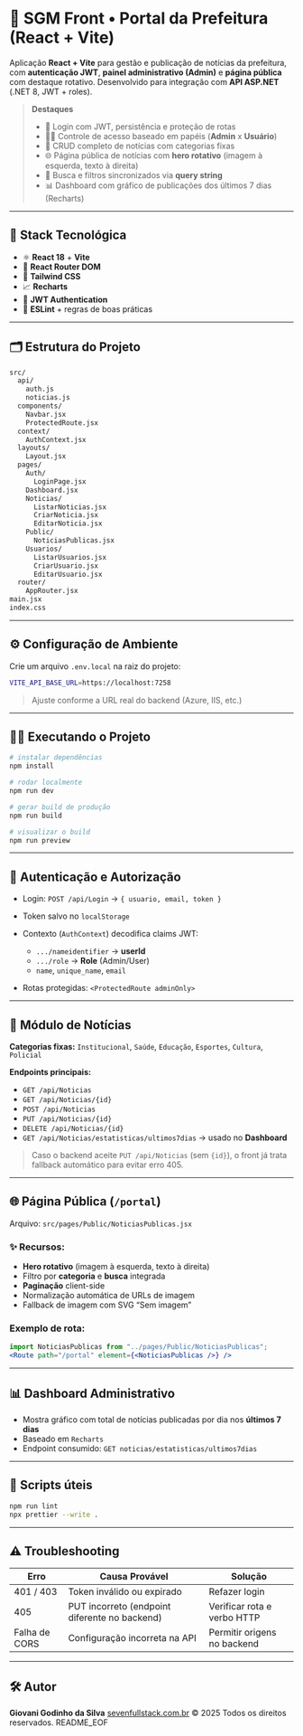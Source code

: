 # 🏩 SGM Front • Portal da Prefeitura (React + Vite)

Aplicação **React + Vite** para gestão e publicação de notícias da prefeitura, com **autenticação JWT**, **painel administrativo (Admin)** e **página pública** com destaque rotativo. Desenvolvido para integração com **API ASP.NET** (.NET 8, JWT + roles).

> **Destaques**
>
> * 🔐 Login com JWT, persistência e proteção de rotas
> * 👮‍♂️ Controle de acesso baseado em papéis (**Admin** x **Usuário**)
> * 📰 CRUD completo de notícias com categorias fixas
> * 🌐 Página pública de notícias com **hero rotativo** (imagem à esquerda, texto à direita)
> * 🔎 Busca e filtros sincronizados via **query string**
> * 📊 Dashboard com gráfico de publicações dos últimos 7 dias (Recharts)

---

## 🚀 Stack Tecnológica

* ⚛️ **React 18** + **Vite**
* 🦯 **React Router DOM**
* 💅 **Tailwind CSS**
* 📈 **Recharts**
* 🔑 **JWT Authentication**
* 🧩 **ESLint** + regras de boas práticas

---

## 🗂 Estrutura do Projeto

```markdown
src/
  api/
    auth.js
    noticias.js
  components/
    Navbar.jsx
    ProtectedRoute.jsx
  context/
    AuthContext.jsx
  layouts/
    Layout.jsx
  pages/
    Auth/
      LoginPage.jsx
    Dashboard.jsx
    Noticias/
      ListarNoticias.jsx
      CriarNoticia.jsx
      EditarNoticia.jsx
    Public/
      NoticiasPublicas.jsx
    Usuarios/
      ListarUsuarios.jsx
      CriarUsuario.jsx
      EditarUsuario.jsx
  router/
    AppRouter.jsx
main.jsx
index.css
```

---

## ⚙️ Configuração de Ambiente

Crie um arquivo `.env.local` na raiz do projeto:

```bash
VITE_API_BASE_URL=https://localhost:7258
```

> Ajuste conforme a URL real do backend (Azure, IIS, etc.)

---

## 🧑‍💻 Executando o Projeto

```bash
# instalar dependências
npm install

# rodar localmente
npm run dev

# gerar build de produção
npm run build

# visualizar o build
npm run preview
```

---

## 🔐 Autenticação e Autorização

* Login: `POST /api/Login` → `{ usuario, email, token }`
* Token salvo no `localStorage`
* Contexto (`AuthContext`) decodifica claims JWT:

  * `.../nameidentifier` → **userId**
  * `.../role` → **Role** (Admin/User)
  * `name`, `unique_name`, `email`
* Rotas protegidas: `<ProtectedRoute adminOnly>`

---

## 📰 Módulo de Notícias

**Categorias fixas:** `Institucional`, `Saúde`, `Educação`, `Esportes`, `Cultura`, `Policial`

**Endpoints principais:**

* `GET /api/Noticias`
* `GET /api/Noticias/{id}`
* `POST /api/Noticias`
* `PUT /api/Noticias/{id}`
* `DELETE /api/Noticias/{id}`
* `GET /api/Noticias/estatisticas/ultimos7dias` → usado no **Dashboard**

> Caso o backend aceite `PUT /api/Noticias` (sem `{id}`), o front já trata fallback automático para evitar erro 405.

---

## 🌐 Página Pública (`/portal`)

Arquivo: `src/pages/Public/NoticiasPublicas.jsx`

### ✨ Recursos:

* **Hero rotativo** (imagem à esquerda, texto à direita)
* Filtro por **categoria** e **busca** integrada
* **Paginação** client-side
* Normalização automática de URLs de imagem
* Fallback de imagem com SVG “Sem imagem”

### Exemplo de rota:

```jsx
import NoticiasPublicas from "../pages/Public/NoticiasPublicas";
<Route path="/portal" element={<NoticiasPublicas />} />
```

---

## 📊 Dashboard Administrativo

* Mostra gráfico com total de notícias publicadas por dia nos **últimos 7 dias**
* Baseado em `Recharts`
* Endpoint consumido: `GET noticias/estatisticas/ultimos7dias`

---

## 🥺 Scripts úteis

```bash
npm run lint
npx prettier --write .
```

---

## ⚠️ Troubleshooting

| Erro          | Causa Provável                                | Solução                     |
| ------------- | --------------------------------------------- | --------------------------- |
| 401 / 403     | Token inválido ou expirado                    | Refazer login               |
| 405           | PUT incorreto (endpoint diferente no backend) | Verificar rota e verbo HTTP |
| Falha de CORS | Configuração incorreta na API                 | Permitir origens no backend |

---

## 🛠️ Autor

**Giovani Godinho da Silva**
[sevenfullstack.com.br](https://sevenfullstack.com.br)
© 2025 Todos os direitos reservados.
README_EOF
